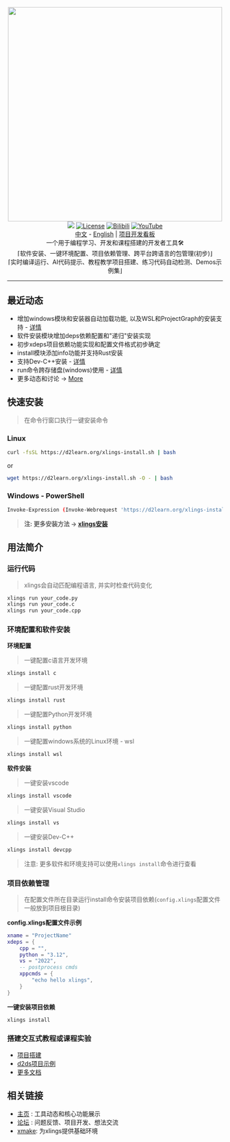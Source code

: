 <div align=center><img width="500" src="https://d2learn.org/xlings/xlings-install.gif"></div>

<div align="center">
  <a href="https://forum.d2learn.org/category/9/xlings" target="_blank"><img src="https://img.shields.io/badge/Forum-xlings-blue" /></a>
  <a href="https://d2learn.org" target="_blank"><img src="https://img.shields.io/badge/License-Apache2.0-success" alt="License"></a>
  <a href="https://www.bilibili.com/video/BV1d2DZYsErF" target="_blank"><img src="https://img.shields.io/badge/Video-bilibili-teal" alt="Bilibili"></a>
  <a href="https://youtu.be/uN4amaIAkZ0?si=MpZ6GfLHQoZRmNqc" target="_blank"><img src="https://img.shields.io/badge/Video-YouTube-red" alt="YouTube"></a>
</div>

<div align="center">
  <a href="README.md" target="_blank">中文</a>
  -
  <a href="README.en.md" target="_blank">English</a>
  |
  <a href="README.en.md" target="_blank">项目开发看板</a>
</div>

<div align=center>一个用于编程学习、开发和课程搭建的开发者工具🛠️</div>
<div align=center>⌈软件安装、一键环境配置、项目依赖管理、跨平台跨语言的包管理(初步)⌋</div>
<div align=center>⌈实时编译运行、AI代码提示、教程教学项目搭建、练习代码自动检测、Demos示例集⌋</div>

---

## 最近动态

- 增加windows模块和安装器自动加载功能, 以及WSL和ProjectGraph的安装支持 - [详情](http://forum.d2learn.org/post/96)
- 软件安装模块增加deps依赖配置和"递归"安装实现
- 初步xdeps项目依赖功能实现和配置文件格式初步确定
- install模块添加info功能并支持Rust安装
- 支持Dev-C++安装 - [详情](http://forum.d2learn.org/post/82)
- run命令跨存储盘(windows)使用 - [详情](http://forum.d2learn.org/post/66)
- 更多动态和讨论 -> [More](https://forum.d2learn.org/category/9/xlings)

## 快速安装

> 在命令行窗口执行一键安装命令

### Linux

```bash
curl -fsSL https://d2learn.org/xlings-install.sh | bash
```

or

```bash
wget https://d2learn.org/xlings-install.sh -O - | bash
```

### Windows - PowerShell

```bash
Invoke-Expression (Invoke-Webrequest 'https://d2learn.org/xlings-install.ps1.txt' -UseBasicParsing).Content
```

> **注: 更多安装方法 -> [xlings安装](https://d2learn.github.io/docs/xlings/chapter_1.html)**

## 用法简介

### 运行代码

> xlings会自动匹配编程语言, 并实时检查代码变化

```bash
xlings run your_code.py
xlings run your_code.c
xlings run your_code.cpp
```

### 环境配置和软件安装

**环境配置**

> 一键配置c语言开发环境

```bash
xlings install c
```

> 一键配置rust开发环境

```bash
xlings install rust
```

> 一键配置Python开发环境

```bash
xlings install python
```

> 一键配置windows系统的Linux环境 - wsl

```bash
xlings install wsl
```

**软件安装**

> 一键安装vscode

```bash
xlings install vscode
```

> 一键安装Visual Studio

```bash
xlings install vs
```

> 一键安装Dev-C++

```bash
xlings install devcpp
```

> 注意: 更多软件和环境支持可以使用`xlings install`命令进行查看

### 项目依赖管理

> 在配置文件所在目录运行install命令安装项目依赖(`config.xlings`配置文件一般放到项目根目录)

**config.xlings配置文件示例**

```lua
xname = "ProjectName"
xdeps = {
    cpp = "",
    python = "3.12",
    vs = "2022",
    -- postprocess cmds
    xppcmds = {
        "echo hello xlings",
    }
}
```

**一键安装项目依赖**

```bash
xlings install
```


### 搭建交互式教程或课程实验

- [项目搭建](https://d2learn.github.io/docs/xlings/chapter_3.html)
- [d2ds项目示例](https://github.com/d2learn/d2ds)
- [更多文档](https://d2learn.org/docs/xlings/chapter_0.html)

## 相关链接

- [主页](https://d2learn.org/xlings) : 工具动态和核心功能展示
- [论坛](https://forum.d2learn.org/category/9/xlings) : 问题反馈、项目开发、想法交流
- [xmake](https://github.com/xmake-io/xmake): 为xlings提供基础环境
